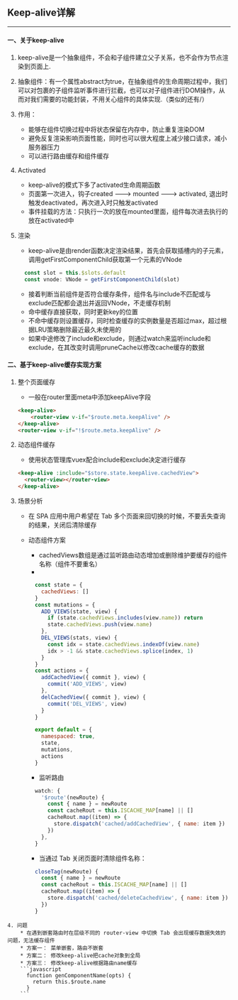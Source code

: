 ## Keep-alive详解

---

#### 一、关于keep-alive
  1. keep-alive是一个抽象组件，不会和子组件建立父子关系，也不会作为节点渲染到页面上.

  2. 抽象组件：有一个属性abstract为true，在抽象组件的生命周期过程中，我们可以对包裹的子组件监听事件进行拦截，也可以对子组件进行DOM操作，从而对我们需要的功能封装，不用关心组件的具体实现.（类似的还有<transition>/<transition-group>）

  3. 作用：
      * 能够在组件切换过程中将状态保留在内存中，防止重复渲染DOM
      * 避免反复渲染影响页面性能，同时也可以很大程度上减少接口请求，减小服务器压力
      * 可以进行路由缓存和组件缓存
  
  4. Activated
      * keep-alive的模式下多了activated生命周期函数
      * 页面第一次进入，钩子created ---> mounted ---> activated, 退出时触发deactivated，再次进入时只触发activated
      * 事件挂载的方法：只执行一次的放在mounted里面，组件每次进去执行的放在activated中

  5. 渲染
      * keep-alive是由render函数决定渲染结果，首先会获取插槽内的子元素，调用getFirstComponentChild获取第一个元素的VNode
      ```javascript
        const slot = this.$slots.default
        const vnode: VNode = getFirstComponentChild(slot)
      ```
      * 接着判断当前组件是否符合缓存条件，组件名与include不匹配或与exclude匹配都会退出并返回VNode，不走缓存机制
      * 命中缓存直接获取，同时更新key的位置
      * 不命中缓存则设置缓存，同时检查缓存的实例数量是否超过max，超过根据LRU策略删除最近最久未使用的
      * 如果中途修改了include和exclude，则通过watch来监听include和exclude，在其改变时调用pruneCache以修改cache缓存的数据

#### 二、基于keep-alive缓存实现方案

  1. 整个页面缓存
      * 一般在router里面meta中添加keepAlive字段
      ```html
      <keep-alive>
          <router-view v-if="$route.meta.keepAlive" />
      </keep-alive>
      <router-view v-if="!$route.meta.keepAlive" />
      ```

  2. 动态组件缓存
      * 使用状态管理库vuex配合include和exclude决定进行缓存
      ```html
      <keep-alive :include="$store.state.keepAlive.cachedView">
        <router-view></router-view>
      </keep-alive>
      ``` 

  3. 场景分析
      * 在 SPA 应用中用户希望在 Tab 多个页面来回切换的时候，不要丢失查询的结果，关闭后清除缓存
      * 动态组件方案
        - cachedViews数组是通过监听路由动态增加或删除维护要缓存的组件名称（组件不要重名）
        - 
        ```javascript
          const state = {
            cachedViews: []
          }
          const mutations = {
            ADD_VIEWS(state, view) {
              if (state.cachedViews.includes(view.name)) return
              state.cachedViews.push(view.name)
            },
            DEL_VIEWS(stats, view) {
              const idx = state.cachedViews.indexOf(view.name)
              idx > -1 && state.cachedViews.splice(index, 1)
            }
          }
          const actions = {
            addCachedView({ commit }, view) {
              commit('ADD_VIEWS', view)
            },
            delCachedView({ commit }, view) {
              commit('DEL_VIEWS', view)
            }
          }

          export default = {
            namespaced: true,
            state,
            mutations,
            actions
          }
        ```
        - 监听路由
        ```javascript
          watch: {
            '$route'(newRoute) {
              const { name } = newRoute
              const cacheRout = this.ISCACHE_MAP[name] || []
              cacheRout.map((item) => {
                store.dispatch('cached/addCachedView', { name: item })
              })
            },
          }
        ```

        - 当通过 Tab 关闭页面时清除组件名称：
        ```javascript
          closeTag(newRoute) {
            const { name } = newRoute
            const cacheRout = this.ISCACHE_MAP[name] || []
            cacheRout.map((item) => {
              store.dispatch('cached/deleteCachedView', { name: item })
            })
          }
        ```

    4. 问题
        * 在遇到嵌套路由时在层级不同的 router-view 中切换 Tab 会出现缓存数据失效的问题，无法缓存组件
        * 方案一： 菜单嵌套，路由不嵌套
        * 方案二： 修改keep-alive把cache对象到全局
        * 方案三： 修改keep-alive根据路由name缓存
        ```javascript
          function genComponentName(opts) {
            return this.$route.name
          }
        ```